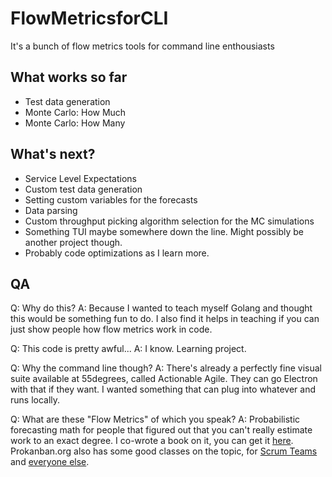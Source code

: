 # FlowMetricsforCLI
It's a bunch of flow metrics tools for command line enthousiasts

## What works so far
- Test data generation
- Monte Carlo: How Much
- Monte Carlo: How Many

## What's next?
- Service Level Expectations
- Custom test data generation
- Setting custom variables for the forecasts
- Data parsing
- Custom throughput picking algorithm selection for the MC simulations
- Something TUI maybe somewhere down the line. Might possibly be another project though.
- Probably code optimizations as I learn more. 

## QA
Q: Why do this? 
A: Because I wanted to teach myself Golang and thought this would be something fun to do. I also find it helps in teaching if you can just show people how flow metrics work in code.

Q: This code is pretty awful...
A: I know. Learning project.

Q: Why the command line though?
A: There's already a perfectly fine visual suite available at 55degrees, called Actionable Agile. They can go Electron with that if they want. I wanted something that can plug into whatever and runs locally.

Q: What are these "Flow Metrics" of which you speak?
A: Probabilistic forecasting math for people that figured out that you can't really estimate work to an exact degree. I co-wrote a book on it, you can get it [here](https://leanpub.com/flowmetricsforscrumteams). Prokanban.org also has some good classes on the topic, for [Scrum Teams](https://prokanban.org/applying-flow-metrics-for-scrum/) and [everyone else](https://prokanban.org/applying-metrics-for-predictability/).
